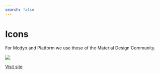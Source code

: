 ```yaml
---
search: false
---
```


# Icons

For Modyo and Platform we use those of the Material Design Community.

 <img src="https://cloud.modyocdn.com/uploads/23b0533d-7127-4ccd-9b95-1c768428935d/original/icons.svg" style="margin-left: 0;"> 

[Visit site](https://materialdesignicons.com/)
